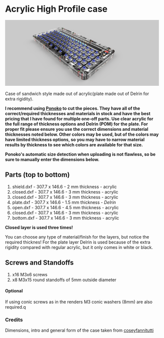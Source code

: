 # Acrylic High Profile case

![sandwich case render](https://github.com/dsanchezseco/punk75/raw/master/generated/render/sandwich_case_2020-Jun-10_11-45-44AM-000_CustomizedView68900892458.png)

Case of sandwich style made out of acrylic(plate made out of Delrin for extra rigidity).

__I recommend using [Ponoko](https://www.ponoko.com/) to cut the pieces. They have all of the correct/required thicknesses and materials in stock and have the best pricing that I have found for multiple one-off parts. Use clear acrylic for the full range of thickness options and Delrin (POM) for the plate. For proper fit please ensure you use the correct dimensions and material thicknesses noted below. Other colors may be used, but of the colors may have limited thickness options, so you may have to narrow material results by thickness to see which colors are available for that size.__

__Ponoko's automatic size detection when uploading is not flawless, so be sure to manually enter the dimensions below.__

## Parts (top to bottom)

1. shield.dxf  - 307.7 x 146.6 - 2 mm thickness - acrylic
2. closed.dxf  - 307.7 x 146.6 - 3 mm thickness - acrylic
3. closed.dxf  - 307.7 x 146.6 - 3 mm thickness - acrylic
4. plate.dxf   - 307.7 x 146.6 - 1.5 mm thickness - *Delrin*
5. open.dxf    - 307.7 x 146.6 - 4.5 mm thickness - acrylic
6. closed.dxf  - 307.7 x 146.6 - 3 mm thickness - acrylic
7. bottom.dxf  - 307.7 x 146.6 - 3 mm thickness - acrylic

__Closed layer is used three times!__

You can choose any type of material/finish for the layers, but notice the required thicknes! For the plate layer Delrin is used because of the extra rigidity compared with regular acrylic, but it only comes in white or black.

## Screws and Standoffs

1. x16 M3x6 screws
2. x8  M3x15 round standoffs of 5mm outside diameter

#### Optional
If using conic screws as in the renders M3 conic washers (8mm) are also required.q

### Credits

Dimensions, intro and general form of the case taken from [coseyfannitutti](https://github.com/coseyfannitutti/discipline/blob/master/case/README.md)
